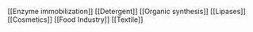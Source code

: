 [[Enzyme immobilization]]
[[Detergent]]
[[Organic synthesis]]
[[Lipases]]
[[Cosmetics]]
[[Food Industry]]
[[Textile]]
